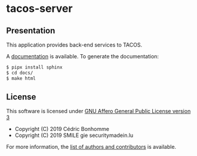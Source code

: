 # tacos-server

## Presentation

This application provides back-end services to TACOS.

A [documentation](./docs) is available. To generate the documentation:

```bash
$ pipx install sphinx
$ cd docs/
$ make html
```

## License

This software is licensed under
[GNU Affero General Public License version 3](https://www.gnu.org/licenses/agpl-3.0.html)


* Copyright (C) 2019 Cédric Bonhomme
* Copyright (C) 2019 SMILE gie securitymadein.lu

For more information, the [list of authors and contributors](AUTHORS.md) is
available.
